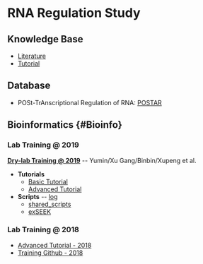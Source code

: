# RNA Regulation Study

## Knowledge Base

* [Literature](literature.md)
* [Tutorial](https://lulab2.gitbook.io/teaching/part-iii.-ngs-data-analyses/4.more-analyses)

## Database

* POSt-TrAnscriptional Regulation of RNA: [POSTAR](http://POSTAR.ncrnalab.org)

## Bioinformatics {#Bioinfo}

### Lab Training @ 2019

**[Dry-lab Training @ 2019](https://www.icloud.com/numbers/0EznN8FIDmzGYZHV4rf5StYXA#Lu_Lab_Training_@_2019)**
-- Yumin/Xu Gang/Binbin/Xupeng et al.

* **Tutorials**
  * [Basic Tutorial](https://lulab2.gitbook.io/teaching/)
  * [Advanced Tutorial](https://lulab.gitbook.io/training/) 
* **Scripts**  -- [log](https://github.com/lulab/intranet/wiki/log) 
  * [shared_scripts](https://lulab.github.io/shared_scripts) 
  * [exSEEK](http://lulab.github.io/exSEEK)

### Lab Training @ 2018

* [Advanced Tutorial - 2018](https://lulab2018.gitbook.io/training)
* [Training Github - 2018](https://github.com/lulab/training)

